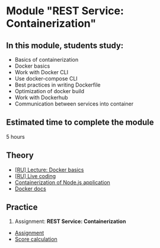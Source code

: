 # Module "REST Service: Containerization"

## In this module, students study:

- Basics of containerization
- Docker basics
- Work with Docker CLI
- Use docker-compose CLI
- Best practices in writing Dockerfile
- Optimization of docker build
- Work with Dockerhub
- Communication between services into container

## Estimated time to complete the module

5 hours

## Theory

- [[RU] Lecture: Docker basics](https://youtu.be/kAM-_vZIYkI)
- [[RU] Live coding](https://youtu.be/XPB0ZYNnFf0)
- [Containerization of Node.js application](https://nodejs.org/en/docs/guides/nodejs-docker-webapp/)
- [Docker docs](https://docs.docker.com/)

## Practice

1. Assignment: **REST Service: Containerization**

- [Assignment](https://github.com/AlreadyBored/nodejs-assignments/blob/main/assignments/containerization/assignment.md)
- [Score calculation](https://github.com/AlreadyBored/nodejs-assignments/blob/main/assignments/containerization/score.md)
